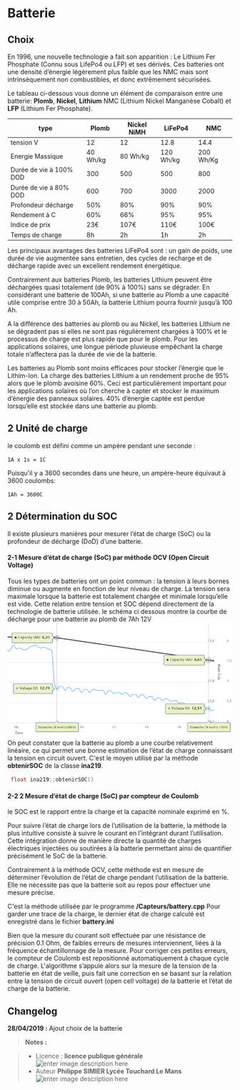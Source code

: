 ﻿# Batterie

## Choix
  En 1996, une nouvelle technologie a fait son apparition : Le Lithium Fer Phosphate (Connu sous LifePo4 ou LFP) et ses dérivés. Ces batteries ont une densité d’énergie légèrement plus faible que les NMC mais sont intrinsèquement non combustibles, et donc extrêmement sécurisées.
  
  Le tableau ci-dessous vous donne un élément de comparaison entre une batterie: **Plomb**, **Nickel**, **Lithium**  NMC (Lithium Nickel Manganèse Cobalt) et **LFP** (Lithium Fer Phosphate). 
  
  | type                    |  Plomb   | Nickel NiMH |  LiFePo4   |     NMC    |
  |-------------------------|----------|-------------|------------|------------|
  | tension   V             |   12     |     12      |    12.8    |  14.4      |
  | Energie Massique        | 40 Wh/kg |  80 Wh/kg   | 120 Wh/kg  |  200 Wh/Kg | 
  | Durée de vie à 100% DOD |   300    |     500     |    500     |  800       |
  | Durée de vie à 80% DOD  |   600    |     700     |    3000    |   2000     | 
  | Profondeur décharge     |   50%    |      80%    |    90%     |  90%       |
  | Rendement à C           |	  60%    |     66%     |    95%     |  95%       |
  |	Indice de prix          |   23€    |     107€    |    110€    |  100€      |
  | Temps de charge         |   8h     |     2h      |     1h     |   2h       |


 
Les principaux avantages des batteries LiFePo4 sont : un gain de poids, une durée de vie augmentée sans entretien, des cycles de recharge et de décharge rapide avec un excellent rendement énergétique.

Contrairement aux batteries Plomb, les batteries Lithium peuvent être déchargées quasi totalement (de 90% à 100%) sans se dégrader.  En considérant une batterie de 100Ah, si une batterie au Plomb a une capacité utile comprise entre 30 à 50Ah, la batterie Lithium pourra fournir jusqu’à 100 Ah.

A la différence des batteries au plomb ou au Nickel, les batteries Lithium ne se dégradent pas si elles ne sont pas régulièrement chargées à 100% et le processus de charge est plus rapide que pour le plomb. Pour les applications solaires, une longue période pluvieuse empêchant la charge totale n’affectera pas la durée de vie de la batterie.

Les batteries au Plomb sont moins efficaces pour stocker l’énergie que le Lithim-Ion. La charge des batteries Lithium a un rendement proche de 95% alors que le plomb avoisine 60%. Ceci est particulièrement important pour les applications solaires où l’on cherche à capter et stocker le maximum d’énergie des panneaux solaires. 40% d’énergie captée est perdue lorsqu’elle est stockée dans une batterie au plomb.


## 2 Unité de charge

le coulomb  est défini comme un ampère pendant une seconde :

    1A x 1s = 1C

Puisqu'il y a 3600 secondes dans une heure, un ampère-heure équivaut à 3600 coulombs:

    1Ah = 3600C

 
## 2 Détermination du SOC

Il existe plusieurs manières pour mesurer l’état de charge (SoC) ou la profondeur de décharge (DoD) d’une batterie. 

#### 2-1 Mesure d’état de charge (SoC) par méthode OCV (Open Circuit Voltage)

Tous les types de batteries ont un point commun : la tension à leurs bornes diminue ou augmente en fonction de leur niveau de charge. La tension sera maximale lorsque la batterie est totalement chargée et minimale lorsqu’elle est vide. 
Cette relation entre tension et SOC dépend directement de la technologie de batterie utilisée.
le schéma ci dessous montre la courbe de décharge pour une batterie au plomb de 7Ah 12V
![courbe batterie lead](/Batterie/batterie_lead.png)
On peut constater que la batterie au plomb a une courbe relativement linéaire, ce qui permet une bonne estimation de l’état de charge connaissant la tension en circuit ouvert.
C'est le moyen utilisé par la méthode **obtenirSOC** de la classe **ina219**.
```cpp
 float ina219::obtenirSOC()
```
 
#### 2-2 2 Mesure d’état de charge (SoC) par compteur de Coulomb

le SOC est le rapport entre la charge et la capacité nominale exprimé en %.

Pour suivre l’état de charge lors de l’utilisation de la batterie, la méthode la plus intuitive consiste à suivre le courant en l’intégrant durant l’utilisation. Cette intégration donne de manière directe la quantité de charges électriques injectées ou soutirées à la batterie permettant ainsi de quantifier précisément le SoC de la batterie.

Contrairement à la méthode OCV, cette méthode est en mesure de déterminer l’évolution de l’état de charge pendant l’utilisation de la batterie. Elle ne nécessite pas que la batterie soit au repos pour effectuer une mesure précise.

C'est la méthode utilisée par le programme **/Capteurs/battery.cpp**
Pour garder une trace de la charge, le dernier état de charge calculé  est enregistré dans le fichier **battery.ini**

Bien que la mesure du courant soit effectuée par une résistance de précision 0.1 Ohm, de faibles erreurs de mesures interviennent, liées à la fréquence échantillonnage de la mesure. Pour corriger ces petites erreurs, le compteur de Coulomb est repositionné automatiquement à chaque cycle de charge. L'algorithme s’appuie alors sur la mesure de la tension de la batterie en état de veille, puis fait une correction en se basant sur la relation entre la tension de circuit ouvert (open cell voltage) de la batterie et l’état de charge de la batterie.


## Changelog

 
 **28/04/2019 :** Ajout choix de la batterie
 
> **Notes :**


> - Licence : **licence publique générale** ![enter image description here](https://img.shields.io/badge/licence-GPL-green.svg)
> - Auteur **Philippe SIMIER Lycée Touchard Le Mans**
>  ![enter image description here](https://img.shields.io/badge/built-passing-green.svg)
<!-- TOOLBOX 

Génération des badges : https://shields.io/
Génération de ce fichier : https://stackedit.io/editor#




